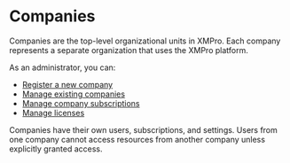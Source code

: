 # Companies

Companies are the top-level organizational units in XMPro. Each company represents a separate organization that uses the XMPro platform.

As an administrator, you can:

- [Register a new company](register-a-company.md)
- [Manage existing companies](manage-a-company.md)
- [Manage company subscriptions](manage-company-subscriptions.md)
- [Manage licenses](manage-license.md)

Companies have their own users, subscriptions, and settings. Users from one company cannot access resources from another company unless explicitly granted access.
